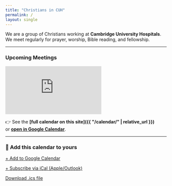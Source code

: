 ```yaml
---
title: "Christians in CUH"
permalink: /
layout: single
---
```


We are a group of Christians working at **Cambridge University Hospitals**.  
We meet regularly for prayer, worship, Bible reading, and fellowship.  

---

### Upcoming Meetings 

<div class="calendar-preview">
  <iframe
    src="https://calendar.google.com/calendar/embed?src=cuhchristians%40gmail.com&ctz=Europe%2FLondon&mode=AGENDA&showTitle=0&showDate=0&showNav=0&showTz=0&maxResults=3"
    style="border:0"
    frameborder="0"
    scrolling="no">
  </iframe>
</div>

👉 See the **[full calendar on this site]({{ "/calendar/" | relative_url }})**  
or **[open in Google Calendar](https://calendar.google.com/calendar/r?cid=cuhchristians@gmail.com)**.  

---

### 📅 Add this calendar to yours

<p class="buttons">
  <a class="btn btn--primary"
     href="https://calendar.google.com/calendar/r?cid=cuhchristians@gmail.com"
     target="_blank" rel="noopener">
    + Add to Google Calendar
  </a>

  <a class="btn"
     href="webcal://calendar.google.com/calendar/ical/cuhchristians%40gmail.com/public/basic.ics">
    + Subscribe via iCal (Apple/Outlook)
  </a>

  <a class="btn btn--info"
     href="https://calendar.google.com/calendar/ical/cuhchristians%40gmail.com/public/basic.ics">
    Download .ics file
  </a>
</p>

